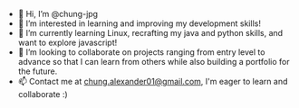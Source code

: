 - 👋 Hi, I’m @chung-jpg
- 👀 I’m interested in learning and improving my development skills!
- 🌱 I’m currently learning Linux, recrafting my java and python skills, and want to explore javascript!
- 💞️ I’m looking to collaborate on projects ranging from entry level to advance so that I can learn from others while also building a portfolio for the future.
- 📫 Contact me at chung.alexander01@gmail.com, I'm eager to learn and collaborate :)

<!---
chung-jpg/chung-jpg is a ✨ special ✨ repository because its `README.md` (this file) appears on your GitHub profile.
You can click the Preview link to take a look at your changes.
--->
